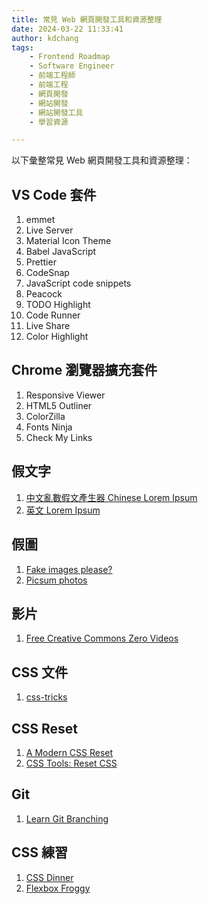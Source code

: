 ```yaml
---
title: 常見 Web 網頁開發工具和資源整理
date: 2024-03-22 11:33:41
author: kdchang
tags: 
    - Frontend Roadmap
    - Software Engineer
    - 前端工程師
    - 前端工程
    - 網頁開發
    - 網站開發
    - 網站開發工具
    - 學習資源

---
```


以下彙整常見 Web 網頁開發工具和資源整理：

## VS Code 套件
1. emmet
2. Live Server
3. Material Icon Theme
4. Babel JavaScript
5. Prettier
6. CodeSnap
7. JavaScript code snippets
8. Peacock
9. TODO Highlight
10. Code Runner
11. Live Share
12. Color Highlight

## Chrome 瀏覽器擴充套件
1. Responsive Viewer
2. HTML5 Outliner
3. ColorZilla
4. Fonts Ninja
5. Check My Links

## 假文字
1. [中文亂數假文產生器 Chinese Lorem Ipsum](https://pinkylam.me/generator/chinese-lorem-ipsum/)
2. [英文 Lorem Ipsum](https://www.lipsum.com/)

## 假圖
1. [Fake images please?](https://fakeimg.pl/)
2. [Picsum photos](https://picsum.photos/)

## 影片
1. [Free Creative Commons Zero Videos](https://www.pexels.com/search/videos/creative%20commons%20zero/)

## CSS 文件
1. [css-tricks](https://css-tricks.com/)

## CSS Reset
1. [A Modern CSS Reset](https://www.joshwcomeau.com/css/custom-css-reset/)
2. [CSS Tools: Reset CSS](https://meyerweb.com/eric/tools/css/reset/)

## Git
1. [Learn Git Branching](https://learngitbranching.js.org/)

## CSS 練習
1. [CSS Dinner](https://flukeout.github.io/)
2. [Flexbox Froggy](https://flexboxfroggy.com/)
